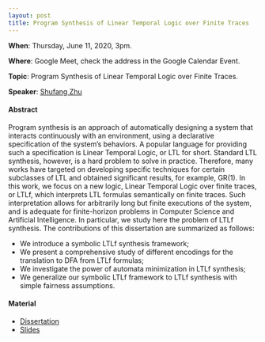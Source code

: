 ```yaml
---
layout: post
title: Program Synthesis of Linear Temporal Logic over Finite Traces
---
```


**When**:  Thursday, June 11, 2020, 3pm.

**Where**: Google Meet, check the address in the Google Calendar Event.

**Topic**: Program Synthesis of Linear Temporal Logic over Finite Traces.

**Speaker**: [Shufang Zhu](https://lab301.cn/blog/?page_id=210&lang=en)

#### Abstract
Program synthesis is an approach of automatically designing a system that interacts continuously with an environment, 
using a declarative specification of the system’s behaviors. A popular language for providing such a specification is 
Linear Temporal Logic, or LTL for short. Standard LTL synthesis, however, is a hard problem to solve in practice. 
Therefore, many works have targeted on developing specific techniques for certain subclasses of LTL and obtained 
significant results, for example, GR(1). In this work, we focus on a new logic, Linear Temporal Logic over finite 
traces, or LTLf, which interprets LTL formulas semantically on finite traces. Such interpretation allows for 
arbitrarily long but finite executions of the system, and is adequate for finite-horizon problems in Computer Science 
and Artificial Intelligence. In particular, we study here the problem of LTLf synthesis. The contributions of this 
dissertation are summarized as follows:
- We introduce a symbolic LTLf synthesis framework;
- We present a comprehensive study of different encodings for the translation to DFA from LTLf formulas;
- We investigate the power of automata minimization in LTLf synthesis;
- We generalize our symbolic LTLf framework to LTLf synthesis with simple fairness assumptions.

#### Material
- [Dissertation](https://drive.google.com/file/d/1Ya-o3tSwKHoeamRWQTBGdu_0-tz63cLN/view?usp=sharing)
- [Slides](https://drive.google.com/file/d/1BwPS9z6kb6arRHMWMhGDd62geRRdgpUo/view?usp=sharing)
